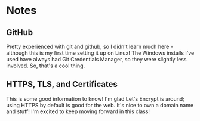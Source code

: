 # Notes

## GitHub
Pretty experienced with git and github, so I didn't learn much here - although
this is my first time setting it up on Linux! The Windows installs I've used
have always had Git Credentials Manager, so they were slightly less involved.
So, that's a cool thing.

## HTTPS, TLS, and Certificates
This is some good information to know! I'm glad Let's Encrypt is around;
using HTTPS by default is good for the web. It's nice to own a domain name
and stuff! I'm excited to keep moving forward in this class!
